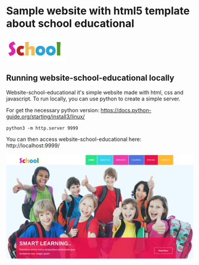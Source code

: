 # Sample website with html5 template about school educational 

<img src="img/brand.png" >

## Running website-school-educational locally

Website-school-educational it's simple website made with html, css and javascript. To run locally, you can use python to create a simple server.

For get the necessary python version: https://docs.python-guide.org/starting/install3/linux/

```
python3 -m http.server 9999
```

You can then access website-school-educational here: http://localhost:9999/

<img src="img/template-view.png" >
